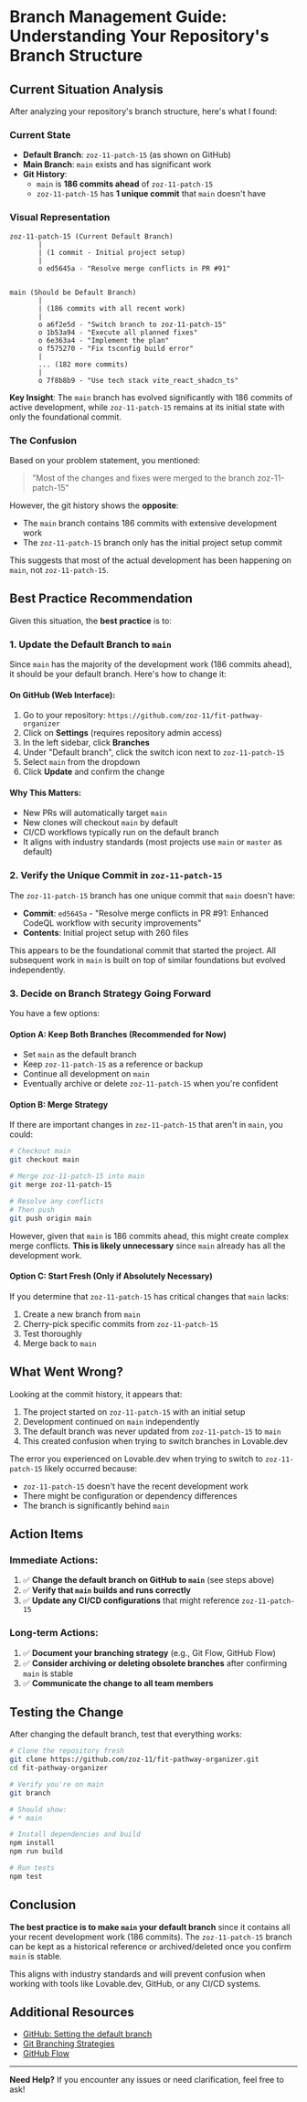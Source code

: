 # Branch Management Guide: Understanding Your Repository's Branch Structure

## Current Situation Analysis

After analyzing your repository's branch structure, here's what I found:

### Current State
- **Default Branch**: `zoz-11-patch-15` (as shown on GitHub)
- **Main Branch**: `main` exists and has significant work
- **Git History**:
  - `main` is **186 commits ahead** of `zoz-11-patch-15`
  - `zoz-11-patch-15` has **1 unique commit** that `main` doesn't have

### Visual Representation

```
zoz-11-patch-15 (Current Default Branch)
       |
       | (1 commit - Initial project setup)
       |
       o ed5645a - "Resolve merge conflicts in PR #91"
       
       
main (Should be Default Branch)
       |
       | (186 commits with all recent work)
       |
       o a6f2e5d - "Switch branch to zoz-11-patch-15"
       o 1b53a94 - "Execute all planned fixes"
       o 6e363a4 - "Implement the plan"
       o f575270 - "Fix tsconfig build error"
       |
       ... (182 more commits)
       |
       o 7f8b8b9 - "Use tech stack vite_react_shadcn_ts"
```

**Key Insight**: The `main` branch has evolved significantly with 186 commits of active development, while `zoz-11-patch-15` remains at its initial state with only the foundational commit.

### The Confusion

Based on your problem statement, you mentioned:
> "Most of the changes and fixes were merged to the branch zoz-11-patch-15"

However, the git history shows the **opposite**:
- The `main` branch contains 186 commits with extensive development work
- The `zoz-11-patch-15` branch only has the initial project setup commit

This suggests that most of the actual development has been happening on `main`, not `zoz-11-patch-15`.

## Best Practice Recommendation

Given this situation, the **best practice** is to:

### 1. Update the Default Branch to `main`

Since `main` has the majority of the development work (186 commits ahead), it should be your default branch. Here's how to change it:

#### On GitHub (Web Interface):
1. Go to your repository: `https://github.com/zoz-11/fit-pathway-organizer`
2. Click on **Settings** (requires repository admin access)
3. In the left sidebar, click **Branches**
4. Under "Default branch", click the switch icon next to `zoz-11-patch-15`
5. Select `main` from the dropdown
6. Click **Update** and confirm the change

#### Why This Matters:
- New PRs will automatically target `main`
- New clones will checkout `main` by default
- CI/CD workflows typically run on the default branch
- It aligns with industry standards (most projects use `main` or `master` as default)

### 2. Verify the Unique Commit in `zoz-11-patch-15`

The `zoz-11-patch-15` branch has one unique commit that `main` doesn't have:
- **Commit**: `ed5645a` - "Resolve merge conflicts in PR #91: Enhanced CodeQL workflow with security improvements"
- **Contents**: Initial project setup with 260 files

This appears to be the foundational commit that started the project. All subsequent work in `main` is built on top of similar foundations but evolved independently.

### 3. Decide on Branch Strategy Going Forward

You have a few options:

#### Option A: Keep Both Branches (Recommended for Now)
- Set `main` as the default branch
- Keep `zoz-11-patch-15` as a reference or backup
- Continue all development on `main`
- Eventually archive or delete `zoz-11-patch-15` when you're confident

#### Option B: Merge Strategy
If there are important changes in `zoz-11-patch-15` that aren't in `main`, you could:
```bash
# Checkout main
git checkout main

# Merge zoz-11-patch-15 into main
git merge zoz-11-patch-15

# Resolve any conflicts
# Then push
git push origin main
```

However, given that `main` is 186 commits ahead, this might create complex merge conflicts. **This is likely unnecessary** since `main` already has all the development work.

#### Option C: Start Fresh (Only if Absolutely Necessary)
If you determine that `zoz-11-patch-15` has critical changes that `main` lacks:
1. Create a new branch from `main`
2. Cherry-pick specific commits from `zoz-11-patch-15`
3. Test thoroughly
4. Merge back to `main`

## What Went Wrong?

Looking at the commit history, it appears that:
1. The project started on `zoz-11-patch-15` with an initial setup
2. Development continued on `main` independently
3. The default branch was never updated from `zoz-11-patch-15` to `main`
4. This created confusion when trying to switch branches in Lovable.dev

The error you experienced on Lovable.dev when trying to switch to `zoz-11-patch-15` likely occurred because:
- `zoz-11-patch-15` doesn't have the recent development work
- There might be configuration or dependency differences
- The branch is significantly behind `main`

## Action Items

### Immediate Actions:
1. ✅ **Change the default branch on GitHub to `main`** (see steps above)
2. ✅ **Verify that `main` builds and runs correctly**
3. ✅ **Update any CI/CD configurations** that might reference `zoz-11-patch-15`

### Long-term Actions:
1. ✅ **Document your branching strategy** (e.g., Git Flow, GitHub Flow)
2. ✅ **Consider archiving or deleting obsolete branches** after confirming `main` is stable
3. ✅ **Communicate the change to all team members**

## Testing the Change

After changing the default branch, test that everything works:

```bash
# Clone the repository fresh
git clone https://github.com/zoz-11/fit-pathway-organizer.git
cd fit-pathway-organizer

# Verify you're on main
git branch

# Should show:
# * main

# Install dependencies and build
npm install
npm run build

# Run tests
npm test
```

## Conclusion

**The best practice is to make `main` your default branch** since it contains all your recent development work (186 commits). The `zoz-11-patch-15` branch can be kept as a historical reference or archived/deleted once you confirm `main` is stable.

This aligns with industry standards and will prevent confusion when working with tools like Lovable.dev, GitHub, or any CI/CD systems.

## Additional Resources

- [GitHub: Setting the default branch](https://docs.github.com/en/repositories/configuring-branches-and-merges-in-your-repository/managing-branches-in-your-repository/changing-the-default-branch)
- [Git Branching Strategies](https://www.atlassian.com/git/tutorials/comparing-workflows)
- [GitHub Flow](https://guides.github.com/introduction/flow/)

---

**Need Help?** If you encounter any issues or need clarification, feel free to ask!

